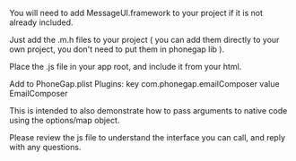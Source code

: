 You will need to add MessageUI.framework to your project if it is not already included.

Just add the .m.h files to your project ( you can add them directly to your own project, you don't need to put them in phonegap lib ).

Place the .js file in your app root, and include it from your html.

Add to PhoneGap.plist Plugins: key com.phonegap.emailComposer value EmailComposer

This is intended to also demonstrate how to pass arguments to native code using the options/map object.

Please review the js file to understand the interface you can call, and reply with any questions.